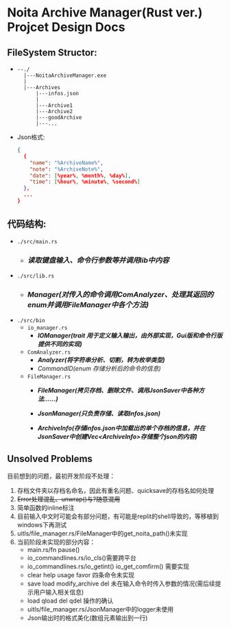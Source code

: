 # Noita Archive Manager(Rust ver.) Projcet Design Docs

## FileSystem Structor:
  - ```
    --./
      |---NoitaArchiveManager.exe
      |
      |---Archives
          |---infos.json
          |
          |---Archive1
          |---Archive2
          |---goodArchive
          |---...
    ```
  - Json格式:
    ```json
    {
      {
        "name": "%ArchiveName%",
        "note": "%ArchiveNote%",
        "date": [%year%, %month%, %day%],
        "time": [%hour%, %minute%, %second%]
      },
      ...
    }
    ```

## 代码结构:
  - `./src/main.rs`
    - ### **_读取键盘输入、命令行参数等并调用lib中内容_**
  - `./src/lib.rs`
    - ### **_Manager(对传入的命令调用ComAnalyzer、处理其返回的enum并调用FileManager中各个方法)_**
  - `./src/bin`
    - `io_manager.rs`
      - **_IOManager(trait 用于定义输入输出，由外部实现，Gui版和命令行版提供不同的实现)_**
    - `ComAnalyzer.rs`
      - **_Analyzer(将字符串分析、切割，转为枚举类型)_**
      - _CommandID(enum 存储分析后的命令的信息)_
    - `FileManager.rs`
      - **_FileManager(拷贝存档、删除文件、调用JsonSaver中各种方法……)_**
      - **_JsonManager(只负责存储、读取infos.json)_**

      - **_ArchiveInfo(存储infos.json中加载出的单个存档的信息，并在JsonSaver中创建Vec\<ArchiveInfo\>存储整个json的内容)_**

## Unsolved Problems
  目前想到的问题，最初开发阶段不处理：
  1. 存档文件夹以存档名命名，因此有重名问题、quicksave的存档名如何处理
  2. ~~Error处理混乱、unwrap()与?随意混用~~
  3. 简单函数的inline标注
  4. 目前输入中文时可能会有部分问题，有可能是replit的shell导致的，等移植到windows下再测试
  5. uitls/file_manager.rs/FileManager中的get_noita_path()未实现
  6. 当前阶段未实现的部分内容：
     - main.rs/fn pause()
     - io_commandlines.rs/io_cls()需要跨平台
     - io_commandlines.rs/io_getint() io_get_comfirm() 需要实现
     - clear help usage favor 四条命令未实现
     - save load modify_archive del 未在输入命令时传入参数的情况(需后续提示用户输入相关信息)
     - load qload del qdel 操作的确认
     - uitls/file_manager.rs/JsonManager中的logger未使用
     - Json输出时的格式美化(数组元素输出到一行)